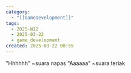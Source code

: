 ```yaml
---
category:
  - "[[GameDevelopment]]"
tags:
  - 2025-W12
  - 2025-03-22
  - game_development
created: 2025-03-22 00:55
---
```

"Hhhhhh" ~suara napas
"Aaaaaa" ~suara teriak
